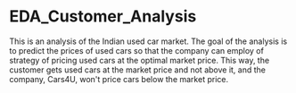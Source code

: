 # EDA_Customer_Analysis

This is an analysis of the Indian used car market. The goal of the analysis is to predict the prices of used cars so that the company can employ of strategy of pricing used cars at the optimal market price. This way, the customer gets used cars at the market price and not above it, and the company, Cars4U, won't price cars below the market price.
